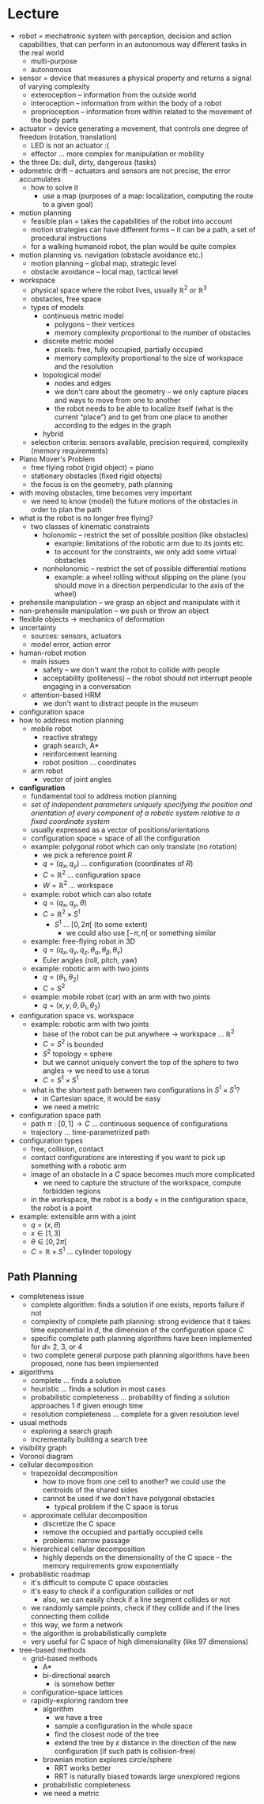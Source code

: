 # Lecture

- robot = mechatronic system with perception, decision and action capabilities, that can perform in an autonomous way different tasks in the real world
	- multi-purpose
	- autonomous
- sensor = device that measures a physical property and returns a signal of varying complexity
	- exteroception – information from the outside world
	- interoception – information from within the body of a robot
	- proprioception – information from within related to the movement of the body parts
- actuator = device generating a movement, that controls one degree of freedom (rotation, translation)
	- LED is not an actuator :(
	- effector … more complex for manipulation or mobility
- the three Ds: dull, dirty, dangerous (tasks)
- odometric drift – actuators and sensors are not precise, the error accumulates
	- how to solve it
		- use a map (purposes of a map: localization, computing the route to a given goal)
- motion planning
	- feasible plan = takes the capabilities of the robot into account
	- motion strategies can have different forms – it can be a path, a set of procedural instructions
	- for a walking humanoid robot, the plan would be quite complex
- motion planning vs. navigation (obstacle avoidance etc.)
	- motion planning – global map, strategic level
	- obstacle avoidance – local map, tactical level
- workspace
	- physical space where the robot lives, usually $\mathbb R^2$ or $\mathbb R^3$
	- obstacles, free space
	- types of models
		- continuous metric model
			- polygons – their vertices
			- memory complexity proportional to the number of obstacles
		- discrete metric model
			- pixels: free, fully occupied, partially occupied
			- memory complexity proportional to the size of workspace and the resolution
		- topological model
			- nodes and edges
			- we don't care about the geometry – we only capture places and ways to move from one to another
			- the robot needs to be able to localize itself (what is the current “place”) and to get from one place to another according to the edges in the graph
		- hybrid
	- selection criteria: sensors available, precision required, complexity (memory requirements)
- Piano Mover's Problem
	- free flying robot (rigid object) = piano
	- stationary obstacles (fixed rigid objects)
	- the focus is on the geometry, path planning
- with moving obstacles, time becomes very important
	- we need to know (model) the future motions of the obstacles in order to plan the path
- what is the robot is no longer free flying?
	- two classes of kinematic constraints
		- holonomic – restrict the set of possible position (like obstacles)
			- example: limitations of the robotic arm due to its joints etc.
			- to account for the constraints, we only add some virtual obstacles
		- nonholonomic – restrict the set of possible differential motions
			- example: a wheel rolling without slipping on the plane (you should move in a direction perpendicular to the axis of the wheel)
- prehensile manipulation – we grasp an object and manipulate with it
- non-prehensile manipulation – we push or throw an object
- flexible objects → mechanics of deformation
- uncertainty
	- sources: sensors, actuators
	- model error, action error
- human-robot motion
	- main issues
		- safety – we don't want the robot to collide with people
		- acceptability (politeness) – the robot should not interrupt people engaging in a conversation
	- attention-based HRM
		- we don't want to distract people in the museum
- configuration space
- how to address motion planning
	- mobile robot
		- reactive strategy
		- graph search, A\*
		- reinforcement learning
		- robot position … coordinates
	- arm robot
		- vector of joint angles
- **configuration**
	- fundamental tool to address motion planning
	- *set of independent parameters uniquely specifying the position and orientation of every component of a robotic system relative to a fixed coordinate system*
	- usually expressed as a vector of positions/orientations
	- configuration space = space of all the configuration
	- example: polygonal robot which can only translate (no rotation)
		- we pick a reference point $R$
		- $q=(q_x,q_y)$ … configuration (coordinates of $R$)
		- $C=\mathbb R^2$ … configuration space
		- $W=\mathbb R^2$ … workspace
	- example: robot which can also rotate
		- $q=(q_x,q_y,\theta)$
		- $C=\mathbb R^2\times S^1$
			- $S^1$ … $[0,2\pi[$ (to some extent)
				- we could also use $[-\pi,\pi[$ or something similar
	- example: free-flying robot in 3D
		- $q=(q_x,q_y,q_z,\theta_\alpha,\theta_\beta,\theta_\gamma)$
		- Euler angles (roll, pitch, yaw)
	- example: robotic arm with two joints
		- $q=(\theta_1,\theta_2)$
		- $C=S^2$
	- example: mobile robot (car) with an arm with two joints
		- $q=(x,y,\theta,\theta_1,\theta_2)$
- configuration space vs. workspace
	- example: robotic arm with two joints
		- base of the robot can be put anywhere → workspace … $\mathbb R^2$
		- $C=S^2$ is bounded
		- $S^2$ topology = sphere
		- but we cannot uniquely convert the top of the sphere to two angles → we need to use a torus
		- $C=S^1\times S^1$
	- what is the shortest path between two configurations in $S^1\times S^1$?
		- in Cartesian space, it would be easy
		- we need a metric
- configuration space path
	- path $\pi:[0,1]\to C$ … continuous sequence of configurations
	- trajectory … time-parametrized path
- configuration types
	- free, collision, contact
	- contact configurations are interesting if you want to pick up something with a robotic arm
	- image of an obstacle in a $C$ space becomes much more complicated
		- we need to capture the structure of the workspace, compute forbidden regions
	- in the workspace, the robot is a body × in the configuration space, the robot is a point
- example: extensible arm with a joint
	- $q=(x,\theta)$
	- $x\in[1,3]$
	- $\theta\in[0,2\pi[$
	- $C=\mathbb R\times S^1$ … cylinder topology

## Path Planning

- completeness issue
	- complete algorithm: finds a solution if one exists, reports failure if not
	- complexity of complete path planning: strong evidence that it takes time exponential in $d$, the dimension of the configuration space $C$
	- specific complete path planning algorithms have been implemented for $d=$ 2, 3, or 4
	- two complete general purpose path planning algorithms have been proposed, none has been implemented
- algorithms
	- complete … finds a solution
	- heuristic … finds a solution in most cases
	- probabilistic completeness … probability of finding a solution approaches 1 if given enough time
	- resolution completeness … complete for a given resolution level
- usual methods
	- exploring a search graph
	- incrementally building a search tree
- visibility graph
- Voronoï diagram
- cellular decomposition
	- trapezoidal decomposition
		- how to move from one cell to another? we could use the centroids of the shared sides
		- cannot be used if we don't have polygonal obstacles
			- typical problem if the C space is torus
	- approximate cellular decomposition
		- discretize the C space
		- remove the occupied and partially occupied cells
		- problems: narrow passage
	- hierarchical cellular decomposition
		- highly depends on the dimensionality of the C space – the memory requirements grow exponentially
- probabilistic roadmap
	- it's difficult to compute C space obstacles
	- it's easy to check if a configuration collides or not
		- also, we can easily check if a line segment collides or not
	- we randomly sample points, check if they collide and if the lines connecting them collide
	- this way, we form a network
	- the algorithm is probabilistically complete
	- very useful for C space of high dimensionality (like 97 dimensions)
- tree-based methods
	- grid-based methods
		- A*
		- bi-directional search
			- is somehow better
	- configuration-space lattices
	- rapidly-exploring random tree
		- algorithm
			- we have a tree
			- sample a configuration in the whole space
			- find the closest node of the tree
			- extend the tree by $\varepsilon$ distance in the direction of the new configuration (if such path is collision-free)
		- brownian motion explores circle/sphere
			- RRT works better
			- RRT is naturally biased towards large unexplored regions
		- probabilistic completeness
		- we need a metric
